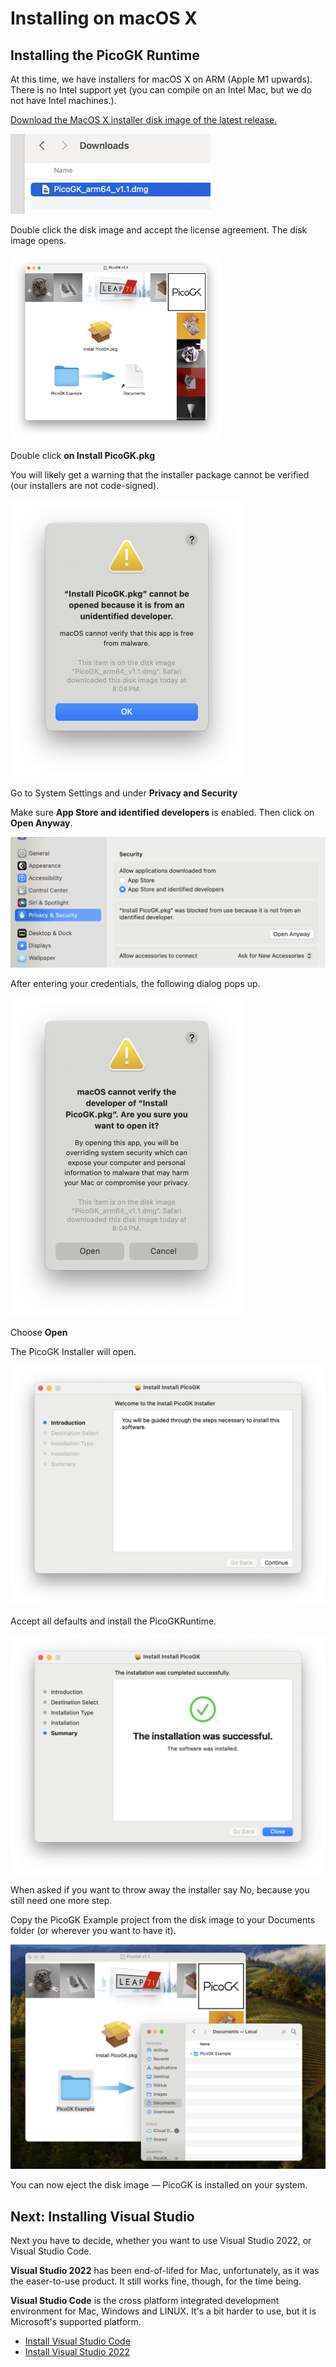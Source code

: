 # Installing on macOS X

## Installing the PicoGK Runtime

At this time, we have installers for macOS X on ARM (Apple M1 upwards). There is no Intel support yet (you can compile on an Intel Mac, but we do not have Intel machines.).

[Download the MacOS X installer disk image of the latest release.](https://github.com/leap71/PicoGK/releases)

<img src="images/image-20231125201341187.png" style="zoom:50%;" />

Double click the disk image and accept the license agreement. The disk image opens.

<img src="images/PicoGKDMG.png" style="zoom:33%;" />

Double click **on Install PicoGK.pkg**

You will likely get a warning that the installer package cannot be verified (our installers are not code-signed).

<img src="images/MacInstallerWarning.png" style="zoom:50%;" />

Go to System Settings and under **Privacy and Security**

Make sure **App Store and identified developers** is enabled. Then click on **Open Anyway**.

 <img src="images/MacSecuritySettings.png" style="zoom:50%;"/>

 After entering your credentials, the following dialog pops up.

<img src="images/Mac_OpenInstaller.png" style="zoom:50%;" />

Choose **Open**

The PicoGK Installer will open.

 <img src="images/MacInstaller1.png" style="zoom:50%;" />

Accept all defaults and install the PicoGKRuntime.

<img src="images/MacInstaller2.png" style="zoom:50%;" />

When asked if you want to throw away the installer say No, because you still need one more step.

Copy the PicoGK Example project from the disk image to your Documents folder (or wherever you want to have it).



<img src="images/MacOSPicoGKExample.png" style="zoom:50%;" />

You can now eject the disk image — PicoGK is installed on your system.

## Next: Installing Visual Studio

Next you have to decide, whether you want to use Visual Studio 2022, or Visual Studio Code. 

**Visual Studio 2022** has been end-of-lifed for Mac, unfortunately, as it was the easer-to-use product. It still works fine, though, for the time being.

**Visual Studio Code** is the cross platform integrated development environment for Mac, Windows and LINUX. It's a bit harder to use, but it is Microsoft's supported platform.

- [Install Visual Studio Code](VisualStudioCode_FirstTime.md)
- [Install Visual Studio 2022](VisualStudio_FirstTime.md)

